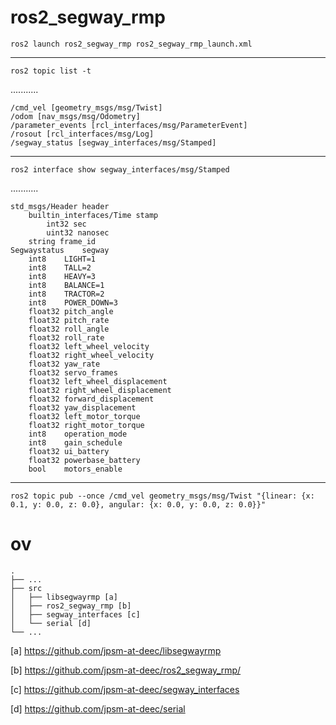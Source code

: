 # ros2_segway_rmp


    ros2 launch ros2_segway_rmp ros2_segway_rmp_launch.xml
    
-------------------

    ros2 topic list -t
    
...........

    /cmd_vel [geometry_msgs/msg/Twist]
    /odom [nav_msgs/msg/Odometry]
    /parameter_events [rcl_interfaces/msg/ParameterEvent]
    /rosout [rcl_interfaces/msg/Log]
    /segway_status [segway_interfaces/msg/Stamped]

-------------------

    ros2 interface show segway_interfaces/msg/Stamped

...........

    std_msgs/Header header
    	builtin_interfaces/Time stamp
    		int32 sec
    		uint32 nanosec
    	string frame_id
    Segwaystatus    segway
    	int8    LIGHT=1
    	int8    TALL=2
    	int8    HEAVY=3
    	int8    BALANCE=1
    	int8    TRACTOR=2
    	int8    POWER_DOWN=3
    	float32 pitch_angle
    	float32 pitch_rate
    	float32 roll_angle
    	float32 roll_rate
    	float32 left_wheel_velocity
    	float32 right_wheel_velocity
    	float32 yaw_rate
    	float32 servo_frames
    	float32 left_wheel_displacement
    	float32 right_wheel_displacement
    	float32 forward_displacement
    	float32 yaw_displacement
    	float32 left_motor_torque
    	float32 right_motor_torque
    	int8    operation_mode
    	int8    gain_schedule
    	float32 ui_battery
    	float32 powerbase_battery
    	bool    motors_enable
 
-------------------

    ros2 topic pub --once /cmd_vel geometry_msgs/msg/Twist "{linear: {x: 0.1, y: 0.0, z: 0.0}, angular: {x: 0.0, y: 0.0, z: 0.0}}"


# ov

    .
    ├── ...
    ├── src                    
    │   ├── libsegwayrmp [a]
    │   ├── ros2_segway_rmp [b]    
    │   ├── segway_interfaces [c]
    │   └── serial [d]
    └── ...

[a] https://github.com/jpsm-at-deec/libsegwayrmp

[b] https://github.com/jpsm-at-deec/ros2_segway_rmp/

[c] https://github.com/jpsm-at-deec/segway_interfaces

[d] https://github.com/jpsm-at-deec/serial
